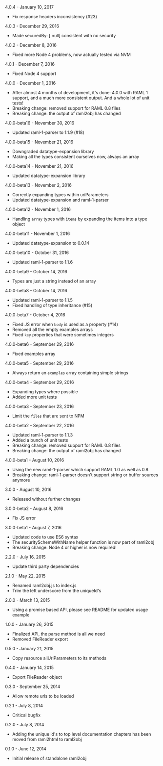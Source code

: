 4.0.4 - January 10, 2017
- Fix response headers inconsistency (#23)

4.0.3 - December 29, 2016
- Made securedBy: [ null] consistent with no security

4.0.2 - December 8, 2016
- Fixed more Node 4 problems, now actually tested via NVM

4.0.1 - December 7, 2016
- Fixed Node 4 support

4.0.0 - December 1, 2016
- After almost 4 months of development, it's done: 4.0.0 with RAML 1 support, and a much more consistent output. And a whole lot of unit tests!
- Breaking change: removed support for RAML 0.8 files
- Breaking change: the output of raml2obj has changed

4.0.0-beta16 - November 30, 2016
- Updated raml-1-parser to 1.1.9 (#18)

4.0.0-beta15 - November 21, 2016
- Downgraded datatype-expansion library
- Making all the types consistent ourselves now, always an array

4.0.0-beta14 - November 21, 2016
- Updated datatype-expansion library

4.0.0-beta13 - November 2, 2016
- Correctly expanding types within uriParameters
- Updated datatype-expansion and raml-1-parser

4.0.0-beta12 - November 1, 2016
- Handling `array` types with `items` by expanding the items into a type object

4.0.0-beta11 - November 1, 2016
- Updated datatype-expansion to 0.0.14

4.0.0-beta10 - October 31, 2016
- Updated raml-1-parser to 1.1.6

4.0.0-beta9 - October 14, 2016
- Types are just a string instead of an array

4.0.0-beta8 - October 14, 2016
- Updated raml-1-parser to 1.1.5
- Fixed handling of type inheritance (#15)

4.0.0-beta7 - October 4, 2016
- Fixed JS error when `body` is used as a property (#14)
- Removed all the empty examples arrays
- Fixed `key` properties that were sometimes integers

4.0.0-beta6 - September 29, 2016
- Fixed examples array

4.0.0-beta5 - September 29, 2016
- Always return an `examples` array containing simple strings

4.0.0-beta4 - September 29, 2016
- Expanding types where possible
- Added more unit tests

4.0.0-beta3 - September 23, 2016
- Limit the `files` that are sent to NPM

4.0.0-beta2 - September 22, 2016
- Updated raml-1-parser to 1.1.3
- Added a bunch of unit tests
- Breaking change: removed support for RAML 0.8 files
- Breaking change: the output of raml2obj has changed

4.0.0-beta1 - August 10, 2016
- Using the new raml-1-parser which support RAML 1.0 as well as 0.8
- Breaking change: raml-1-parser doesn't support string or buffer sources anymore

3.0.0 - August 10, 2016
- Released without further changes

3.0.0-beta2 - August 8, 2016
- Fix JS error

3.0.0-beta1 - August 7, 2016
- Updated code to use ES6 syntax
- The securitySchemeWithName helper function is now part of raml2obj
- Breaking change: Node 4 or higher is now required!

2.2.0 - July 16, 2015
- Update third party dependencies

2.1.0 - May 22, 2015
- Renamed raml2obj.js to index.js
- Trim the left underscore from the uniqueId's

2.0.0 - March 13, 2015
- Using a promise based API, please see README for updated usage example

1.0.0 - January 26, 2015
- Finalized API, the parse method is all we need
- Removed FileReader export

0.5.0 - January 21, 2015
- Copy resource allUriParameters to its methods

0.4.0 - January 14, 2015
- Export FileReader object

0.3.0 - September 25, 2014
- Allow remote urls to be loaded

0.2.1 - July 8, 2014
- Critical bugfix

0.2.0 - July 8, 2014
- Adding the unique id's to top level documentation chapters has been moved from raml2html to raml2obj

0.1.0 - June 12, 2014
- Initial release of standalone raml2obj
